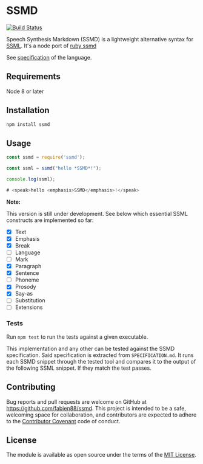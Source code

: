 # SSMD

[![Build Status](https://travis-ci.org/fabien88/ssmd.svg?branch=master)](https://travis-ci.org/fabien88/ssmd)

Speech Synthesis Markdown (SSMD) is a lightweight alternative syntax for [SSML](https://www.w3.org/TR/speech-synthesis/).
It's a node port of [ruby ssmd](https://github.com/machisuji/ssmd)

See [specification](SPECIFICATION.md) of the language.

## Requirements

Node 8 or later

## Installation

```js
npm install ssmd
```

## Usage

```js
const ssmd = require('ssmd');

const ssml = ssmd("hello *SSMD*!");

console.log(ssml);

# <speak>hello <emphasis>SSMD</emphasis>!</speak>
```

**Note:**

This version is still under development. See below which essential SSML constructs are implemented so far:

- [x] Text
- [x] Emphasis
- [x] Break
- [ ] Language
- [ ] Mark
- [x] Paragraph
- [x] Sentence
- [ ] Phoneme
- [x] Prosody
- [x] Say-as
- [ ] Substitution
- [ ] Extensions

### Tests

Run `npm test` to run the tests against a given executable.

This implementation and any other can be tested against the SSMD specification.
Said specification is extracted from `SPECIFICATION.md`.
It runs each SSMD snippet through the tested tool and compares it to the output of
the following SSML snippet. If they match the test passes.

## Contributing

Bug reports and pull requests are welcome on GitHub at https://github.com/fabien88/ssmd. This project is intended to be a safe, welcoming space for collaboration, and contributors are expected to adhere to the [Contributor Covenant](http://contributor-covenant.org) code of conduct.

## License

The module is available as open source under the terms of the [MIT License](http://opensource.org/licenses/MIT).
